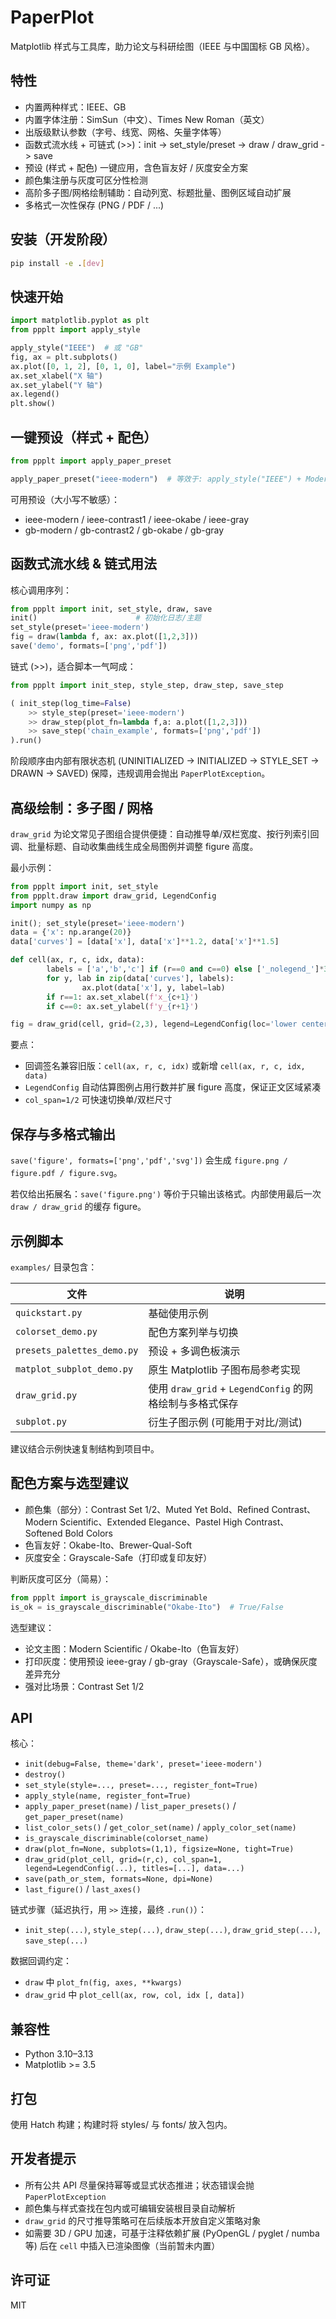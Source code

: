 # PaperPlot

Matplotlib 样式与工具库，助力论文与科研绘图（IEEE 与中国国标 GB 风格）。

## 特性
- 内置两种样式：IEEE、GB
- 内置字体注册：SimSun（中文）、Times New Roman（英文）
- 出版级默认参数（字号、线宽、网格、矢量字体等）
- 函数式流水线 + 可链式 (>>)：init -> set_style/preset -> draw / draw_grid -> save
- 预设 (样式 + 配色) 一键应用，含色盲友好 / 灰度安全方案
- 颜色集注册与灰度可区分性检测
- 高阶多子图/网格绘制辅助：自动列宽、标题批量、图例区域自动扩展
- 多格式一次性保存 (PNG / PDF / ...)

## 安装（开发阶段）
```bash
pip install -e .[dev]
```

## 快速开始
```python
import matplotlib.pyplot as plt
from ppplt import apply_style

apply_style("IEEE")  # 或 "GB"
fig, ax = plt.subplots()
ax.plot([0, 1, 2], [0, 1, 0], label="示例 Example")
ax.set_xlabel("X 轴")
ax.set_ylabel("Y 轴")
ax.legend()
plt.show()
```

## 一键预设（样式 + 配色）
```python
from ppplt import apply_paper_preset

apply_paper_preset("ieee-modern")  # 等效于: apply_style("IEEE") + Modern Scientific 配色
```

可用预设（大小写不敏感）：
- ieee-modern / ieee-contrast1 / ieee-okabe / ieee-gray
- gb-modern / gb-contrast2 / gb-okabe / gb-gray

## 函数式流水线 & 链式用法

核心调用序列：

```python
from ppplt import init, set_style, draw, save
init()                      # 初始化日志/主题
set_style(preset='ieee-modern')
fig = draw(lambda f, ax: ax.plot([1,2,3]))
save('demo', formats=['png','pdf'])
```

链式 (>>)，适合脚本一气呵成：

```python
from ppplt import init_step, style_step, draw_step, save_step

( init_step(log_time=False)
	>> style_step(preset='ieee-modern')
	>> draw_step(plot_fn=lambda f,a: a.plot([1,2,3]))
	>> save_step('chain_example', formats=['png','pdf'])
).run()
```

阶段顺序由内部有限状态机 (UNINITIALIZED -> INITIALIZED -> STYLE_SET -> DRAWN -> SAVED) 保障，违规调用会抛出 `PaperPlotException`。

## 高级绘制：多子图 / 网格

`draw_grid` 为论文常见子图组合提供便捷：自动推导单/双栏宽度、按行列索引回调、批量标题、自动收集曲线生成全局图例并调整 figure 高度。

最小示例：

```python
from ppplt import init, set_style
from ppplt.draw import draw_grid, LegendConfig
import numpy as np

init(); set_style(preset='ieee-modern')
data = {'x': np.arange(20)}
data['curves'] = [data['x'], data['x']**1.2, data['x']**1.5]

def cell(ax, r, c, idx, data):
		labels = ['a','b','c'] if (r==0 and c==0) else ['_nolegend_']*3
		for y, lab in zip(data['curves'], labels):
				ax.plot(data['x'], y, label=lab)
		if r==1: ax.set_xlabel(f'x_{c+1}')
		if c==0: ax.set_ylabel(f'y_{r+1}')

fig = draw_grid(cell, grid=(2,3), legend=LegendConfig(loc='lower center'), titles=[f'({chr(97+i)})' for i in range(6)])
```

要点：
- 回调签名兼容旧版：`cell(ax, r, c, idx)` 或新增 `cell(ax, r, c, idx, data)`
- `LegendConfig` 自动估算图例占用行数并扩展 figure 高度，保证正文区域紧凑
- `col_span=1/2` 可快速切换单/双栏尺寸

## 保存与多格式输出

`save('figure', formats=['png','pdf','svg'])` 会生成 `figure.png / figure.pdf / figure.svg`。

若仅给出拓展名：`save('figure.png')` 等价于只输出该格式。内部使用最后一次 `draw / draw_grid` 的缓存 figure。

## 示例脚本

`examples/` 目录包含：

| 文件 | 说明 |
|------|------|
| `quickstart.py` | 基础使用示例 |
| `colorset_demo.py` | 配色方案列举与切换 |
| `presets_palettes_demo.py` | 预设 + 多调色板演示 |
| `matplot_subplot_demo.py` | 原生 Matplotlib 子图布局参考实现 |
| `draw_grid.py` | 使用 `draw_grid` + `LegendConfig` 的网格绘制与多格式保存 |
| `subplot.py` | 衍生子图示例 (可能用于对比/测试) |

建议结合示例快速复制结构到项目中。

## 配色方案与选型建议
- 颜色集（部分）：Contrast Set 1/2、Muted Yet Bold、Refined Contrast、Modern Scientific、Extended Elegance、Pastel High Contrast、Softened Bold Colors
- 色盲友好：Okabe-Ito、Brewer-Qual-Soft
- 灰度安全：Grayscale-Safe（打印或复印友好）

判断灰度可区分（简易）：
```python
from ppplt import is_grayscale_discriminable
is_ok = is_grayscale_discriminable("Okabe-Ito")  # True/False
```

选型建议：
- 论文主图：Modern Scientific / Okabe-Ito（色盲友好）
- 打印灰度：使用预设 ieee-gray / gb-gray（Grayscale-Safe），或确保灰度差异充分
- 强对比场景：Contrast Set 1/2

## API
核心：
- `init(debug=False, theme='dark', preset='ieee-modern')`
- `destroy()`
- `set_style(style=..., preset=..., register_font=True)`
- `apply_style(name, register_font=True)`
- `apply_paper_preset(name)` / `list_paper_presets()` / `get_paper_preset(name)`
- `list_color_sets()` / `get_color_set(name)` / `apply_color_set(name)`
- `is_grayscale_discriminable(colorset_name)`
- `draw(plot_fn=None, subplots=(1,1), figsize=None, tight=True)`
- `draw_grid(plot_cell, grid=(r,c), col_span=1, legend=LegendConfig(...), titles=[...], data=...)`
- `save(path_or_stem, formats=None, dpi=None)`
- `last_figure()` / `last_axes()`

链式步骤（延迟执行，用 `>>` 连接，最终 `.run()`）：
- `init_step(...)`, `style_step(...)`, `draw_step(...)`, `draw_grid_step(...)`, `save_step(...)`

数据回调约定：
- `draw` 中 `plot_fn(fig, axes, **kwargs)`
- `draw_grid` 中 `plot_cell(ax, row, col, idx [, data])`

## 兼容性
- Python 3.10–3.13
- Matplotlib >= 3.5

## 打包
使用 Hatch 构建；构建时将 styles/ 与 fonts/ 放入包内。

## 开发者提示
- 所有公共 API 尽量保持幂等或显式状态推进；状态错误会抛 `PaperPlotException`
- 颜色集与样式查找在包内或可编辑安装根目录自动解析
- `draw_grid` 的尺寸推导策略可在后续版本开放自定义策略对象
- 如需要 3D / GPU 加速，可基于注释依赖扩展 (PyOpenGL / pyglet / numba 等) 后在 `cell` 中插入已渲染图像（当前暂未内置）

## 许可证
MIT
